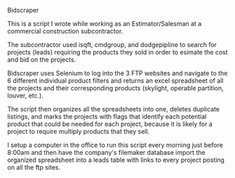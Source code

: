 Bidscraper

This is a script I wrote while working as an Estimator/Salesman at a commercial construction subcontractor.

The subcontractor used isqft, cmdgroup, and dodgepipline to search for projects (leads) requiring the products they sold in order to esimate the cost and bid on the projects.

Bidscraper uses Selenium to log into the 3 FTP websites and navigate to the 6 different individual product filters and returns an excel spreadsheet of all the projects and their corresponding products (skylight, operable partition, louver, etc.).

The script then organizes all the spreadsheets into one, deletes duplicate listings, and marks the projects with flags that identify each potential product that could be needed for each project, because it is likely for a project to require multiply products that they sell. 

I setup a computer in the office to run this script every morning just before 8:00am and then have the company's filemaker database import the organized spreadsheet into a leads table with links to every project posting on all the ftp sites.  


